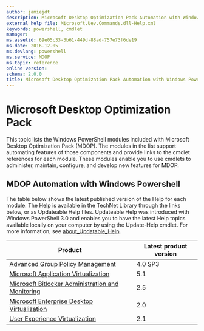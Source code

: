 ```yaml
---
author: jamiejdt
description: Microsoft Desktop Optimization Pack Automation with Windows PowerShell
external help file: Microsoft.Uev.Commands.dll-Help.xml
keywords: powershell, cmdlet
manager: 
ms.assetid: 69e05c33-3b61-449d-88ad-757e73f6de19
ms.date: 2016-12-05
ms.devlang: powershell
ms.service: MDOP
ms.topic: reference
online version: 
schema: 2.0.0
title: Microsoft Desktop Optimization Pack Automation with Windows PowerShell
---
```


# Microsoft Desktop Optimization Pack

This topic lists the Windows PowerShell modules included with Microsoft Desktop Optimization Pack (MDOP). The modules in the list support automating features of those components and provide links to the cmdlet references for each module. These modules enable you to use cmdlets to administer, maintain, configure, and develop new features for MDOP.

## MDOP Automation with Windows Powershell

The table below shows the latest published version of the Help for each module. The Help is available in the TechNet Library through the links below, or as Updateable Help files. Updateable Help was introduced with Windows PowerShell 3.0 and enables you to have the latest Help topics available locally on your computer by using the Update-Help cmdlet. For more information, see [about_Updatable_Help](https://msdn.microsoft.com/powershell/reference/4.0/Microsoft.PowerShell.Core/about/about_Updatable_Help).

| Product | Latest product version |
| - | - |
| [Advanced Group Policy Management](agpm/index.md) | 4.0 SP3 |
| [Microsoft Application Virtualization](appv/index.md) | 5.1 |
| [Microsoft Bitlocker Administration and Monitoring](mbam/index.md) | 2.5 |
| [Microsoft Enterprise Desktop Virtualization](medv/index.md) | 2.0 |
| [User Experience Virtualization](uev/index.md) | 2.1 |
